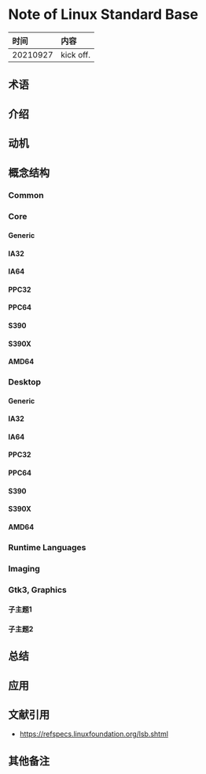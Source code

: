 # Note of **Linux Standard Base**


|时间|内容|
|:---|:---|
|20210927|kick off.|

## 术语

<!-- 记录阅读过程中出现的关键字及其简单的解释. -->

## 介绍

<!-- 描述书籍阐述观点的来源、拟解决的关键性问题和采用的方法论等. -->

## 动机

<!-- 描述阅读书籍的动机, 要达到什么目的等. -->

## 概念结构

<!-- 描述书籍的行文结构, 核心主题和子主题的内容结构和关系. -->

### Common
### Core
#### Generic
#### IA32
#### IA64
#### PPC32
#### PPC64
#### S390
#### S390X
#### AMD64

### Desktop
#### Generic
#### IA32
#### IA64
#### PPC32
#### PPC64
#### S390
#### S390X
#### AMD64


### Runtime Languages

### Imaging

### Gtk3, Graphics

#### 子主题1

#### 子主题2

## 总结

<!-- 概要记录书籍中如何解决关键性问题的. -->

## 应用

<!-- 记录如何使用书籍中方法论解决你自己的问题. -->

## 文献引用

<!-- 记录相关的和进一步阅读资料: 文献、网页链接等. -->

- https://refspecs.linuxfoundation.org/lsb.shtml

## 其他备注
